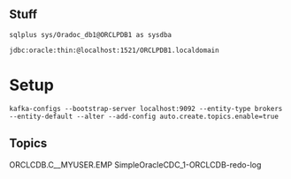 ## Stuff
```
sqlplus sys/Oradoc_db1@ORCLPDB1 as sysdba

jdbc:oracle:thin:@localhost:1521/ORCLPDB1.localdomain
```

# Setup
```
kafka-configs --bootstrap-server localhost:9092 --entity-type brokers --entity-default --alter --add-config auto.create.topics.enable=true
```


## Topics
ORCLCDB.C__MYUSER.EMP
SimpleOracleCDC_1-ORCLCDB-redo-log

